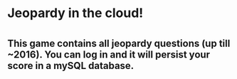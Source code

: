 # Jeopardy in the cloud!
#
## This game contains all jeopardy questions (up till ~2016). You can log in and it will persist your score in a mySQL database.